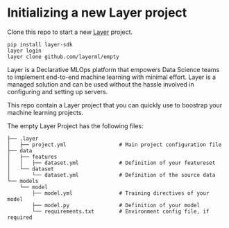 # Initializing a new Layer project
Clone this repo to start a new [Layer](http://layer.co/) project. 
```
pip install layer-sdk
layer login
layer clone github.com/layerml/empty
```

Layer is a Declarative MLOps platform that empowers Data Science teams to implement end-to-end machine learning with minimal effort. Layer is a managed solution and can be used without the hassle involved in configuring and setting up servers. 

This repo contain a Layer project that you can quickly use to boostrap your machine learning projects. 

The empty Layer Project has the following files:
```
├── .layer
│   ├── project.yml                 # Main project configuration file
├── data
│   ├── features        
│   │   ├── dataset.yml             # Definition of your featureset
│   └── dataset         
│       └── dataset.yml             # Definition of the source data
└── models
    └── model           
        ├── model.yml               # Training directives of your model
        ├── model.py                # Definition of your model
        └── requirements.txt        # Environment config file, if required
```
